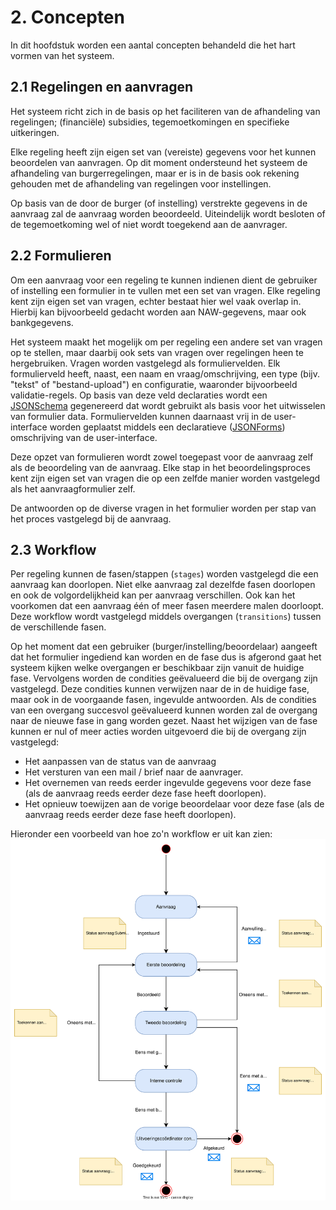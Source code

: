 # 2. Concepten

In dit hoofdstuk worden een aantal concepten behandeld die het hart vormen van het systeem.

## 2.1 Regelingen en aanvragen

Het systeem richt zich in de basis op het faciliteren van de afhandeling van regelingen; (financiële) subsidies,
tegemoetkomingen en specifieke uitkeringen.

Elke regeling heeft zijn eigen set van (vereiste) gegevens voor het
kunnen beoordelen van aanvragen. Op dit moment ondersteund het systeem de afhandeling van burgerregelingen, maar
er is in de basis ook rekening gehouden met de afhandeling van regelingen voor instellingen.

Op basis van de door de burger (of instelling) verstrekte gegevens in de aanvraag zal de aanvraag worden beoordeeld.
Uiteindelijk wordt besloten of de tegemoetkoming wel of niet wordt toegekend aan de aanvrager.

## 2.2 Formulieren

Om een aanvraag voor een regeling te kunnen indienen dient de gebruiker of instelling een formulier in te vullen met
een set van vragen. Elke regeling kent zijn eigen set van vragen, echter bestaat hier wel vaak overlap in. Hierbij
kan bijvoorbeeld gedacht worden aan NAW-gegevens, maar ook bankgegevens.

Het systeem maakt het mogelijk om per regeling een andere set van vragen op te stellen, maar daarbij ook sets van
vragen over regelingen heen te hergebruiken. Vragen worden vastgelegd als formuliervelden. Elk formulierveld heeft,
naast, een naam en vraag/omschrijving, een type (bijv. "tekst" of "bestand-upload") en configuratie, waaronder
bijvoorbeeld validatie-regels. Op basis van deze veld declaraties wordt een [JSONSchema](https://json-schema.org)
gegenereerd dat wordt gebruikt als basis voor het uitwisselen van formulier data. Formuliervelden kunnen daarnaast
vrij in de user-interface worden geplaatst middels een declaratieve ([JSONForms](https://jsonforms.io)) omschrijving
van de user-interface.

Deze opzet van formulieren wordt zowel toegepast voor de aanvraag zelf als de beoordeling van de aanvraag. Elke
stap in het beoordelingsproces kent zijn eigen set van vragen die op een zelfde manier worden vastgelegd als
het aanvraagformulier zelf.

De antwoorden op de diverse vragen in het formulier worden per stap van het proces vastgelegd bij de aanvraag.

## 2.3 Workflow

Per regeling kunnen de fasen/stappen (`stages`) worden vastgelegd die een aanvraag kan doorlopen. Niet elke aanvraag zal
dezelfde fasen doorlopen en ook de volgordelijkheid kan per aanvraag verschillen. Ook kan het voorkomen dat een aanvraag
één of meer fasen meerdere malen doorloopt. Deze workflow wordt vastgelegd middels overgangen (`transitions`) tussen de
verschillende fasen.

Op het moment dat een gebruiker (burger/instelling/beoordelaar) aangeeft dat het formulier ingediend kan worden en de
fase dus is afgerond gaat het systeem kijken welke overgangen er beschikbaar zijn vanuit de huidige fase. Vervolgens
worden de condities geëvalueerd die bij de overgang zijn vastgelegd. Deze condities kunnen verwijzen naar de in de
huidige fase, maar ook in de voorgaande fasen, ingevulde antwoorden. Als de condities van een overgang succesvol
geëvalueerd kunnen worden zal de overgang naar de nieuwe fase in gang worden gezet. Naast het wijzigen van de fase
kunnen er nul of meer acties worden uitgevoerd die bij de overgang zijn vastgelegd:

* Het aanpassen van de status van de aanvraag
* Het versturen van een mail / brief naar de aanvrager.
* Het overnemen van reeds eerder ingevulde gegevens voor deze fase
  (als de aanvraag reeds eerder deze fase heeft doorlopen).
* Het opnieuw toewijzen aan de vorige beoordelaar voor deze fase
  (als de aanvraag reeds eerder deze fase heeft doorlopen).

Hieronder een voorbeeld van hoe zo'n workflow er uit kan zien:
![Voorbeeld workflow](images/voorbeeld-workflow.svg)
